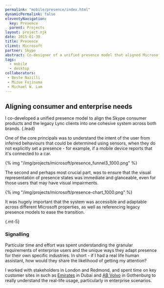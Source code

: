 ```yaml
---
permalink: "mobile/presence/index.html"
dynamicPermalink: false
eleventyNavigation:
  key: Presence
  parent: Projects
layout: project.njk
date: 2015-01-30
title: Presence
client: Microsoft
partner: Skype
abstract: Co-designer of a unified presence model that aligned Microsoft's consumer and enterprise communications products.
tags:
  - mobile
  - desktop
collaborators:
 - Beste Nazilli
 - Mizue Fujinuma
 - Michael W. Lam
---
```


## Aligning consumer and enterprise needs

I co-developed a unified presence model to align the Skype consumer products and
the legacy Lync clients into one cohesive system across both brands.
{.lead}

One of the core principals was to understand the intent of the user from
inferred behaviours that could be determined using sensors, when they do not
explicitly set a presence - for example, if a mobile device reports that it's
connected to a car.

{% img "/img/projects/microsoft/presence_funnel3_1000.png" %}

The second and perhaps most crucial part, was to ensure that the visual 
representation of presence states was immediate and glanceable, even for those
users that may have visual impairments.

{% img "/img/projects/microsoft/presence-chart_1000.png"  %}

It was hugely important that the system was accessible and adaptable across
different Microsoft properties, as well as referencing legacy presence models to
ease the transition.

{.mt-5}
### Signalling

Particular time and effort was spent understanding the granular requirements of
enterprise users and the unique ways they adapt presence for their own specific
industries. In short - if I had a real life human assistant, how would they
share the likelihood of getting my attention?

I worked with stakeholders in London and Redmond, and spent time on key customer
sites in such as [Emirates](https://www.emirates.com/us/english/) in Dubai and
[AB Volvo](https://www.volvogroup.com) in Gothenburg to really understand the
real-life usage, particularly in enterprise scenarios.
